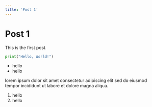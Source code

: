 ```yaml
---
title: 'Post 1'
---
```


# Post 1

This is the first post.

```python
print("Hello, World!")
```

- hello
- hello

lorem ipsum dolor sit amet consectetur adipiscing elit sed do eiusmod tempor incididunt ut labore et dolore magna aliqua.


1. hello
2. hello